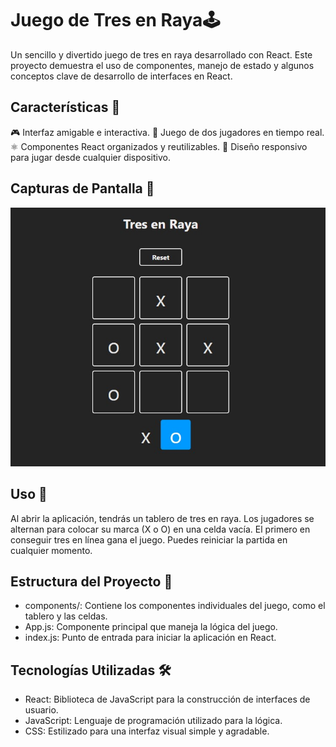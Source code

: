 # Juego de Tres en Raya🕹️
Un sencillo y divertido juego de tres en raya desarrollado con React. Este proyecto demuestra el uso de componentes, manejo de estado y algunos conceptos clave de desarrollo de interfaces en React.

## Características 🚀
🎮 Interfaz amigable e interactiva.
🧩 Juego de dos jugadores en tiempo real.
⚛️ Componentes React organizados y reutilizables.
📲 Diseño responsivo para jugar desde cualquier dispositivo.

## Capturas de Pantalla 📸
![Tres-en-Raya](./public/Tres-en-Raya.jpg)

## Uso 🎲
Al abrir la aplicación, tendrás un tablero de tres en raya. Los jugadores se alternan para colocar su marca (X o O) en una celda vacía. El primero en conseguir tres en línea gana el juego. Puedes reiniciar la partida en cualquier momento.

## Estructura del Proyecto 📂
- components/: Contiene los componentes individuales del juego, como el tablero y las celdas.
- App.js: Componente principal que maneja la lógica del juego.
- index.js: Punto de entrada para iniciar la aplicación en React.

## Tecnologías Utilizadas 🛠️
- React: Biblioteca de JavaScript para la construcción de interfaces de usuario.
- JavaScript: Lenguaje de programación utilizado para la lógica.
- CSS: Estilizado para una interfaz visual simple y agradable.
